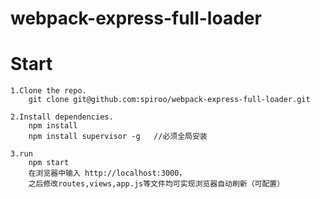 # webpack-express-full-loader

# Start

    1.Clone the repo.
        git clone git@github.com:spiroo/webpack-express-full-loader.git

    2.Install dependencies.
        npm install
        npm install supervisor -g   //必须全局安装

    3.run
        npm start
        在浏览器中输入 http://localhost:3000，
        之后修改routes,views,app.js等文件均可实现浏览器自动刷新（可配置）
